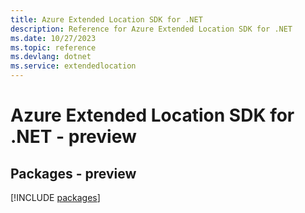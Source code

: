 ```yaml
---
title: Azure Extended Location SDK for .NET
description: Reference for Azure Extended Location SDK for .NET
ms.date: 10/27/2023
ms.topic: reference
ms.devlang: dotnet
ms.service: extendedlocation
---
```

# Azure Extended Location SDK for .NET - preview
## Packages - preview
[!INCLUDE [packages](extended-location-index.md)]